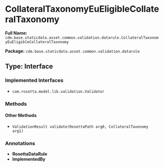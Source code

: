 # CollateralTaxonomyEuEligibleCollateralTaxonomy

**Full Name:** `cdm.base.staticdata.asset.common.validation.datarule.CollateralTaxonomyEuEligibleCollateralTaxonomy`

**Package:** `cdm.base.staticdata.asset.common.validation.datarule`

## Type: Interface

### Implemented Interfaces

- `com.rosetta.model.lib.validation.Validator`

### Methods

#### Other Methods

- `ValidationResult validate(RosettaPath arg0, CollateralTaxonomy arg1)`

### Annotations

- **RosettaDataRule**
- **ImplementedBy**

